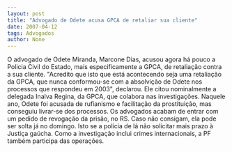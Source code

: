 ```yaml
---
layout: post
title: "Advogado de Odete acusa GPCA de retaliar sua cliente"
date: 2007-04-12
tags: Advogados
author: None
---
```


O advogado de Odete Miranda, Marcone Dias, acusou agora há pouco a Policia Civil do Estado, mais especificamente a GPCA, de retaliação contra a sua cliente.
\"Acredito que isto que está acontecendo seja uma retaliação da GPCA, que nunca conformou-se com a absolvição de Odete nos processos que respondeu em 2003\", declarou. Ele citou nominalmente a delegada Inalva Regina, da GPCA, que colabora nas investigações.
Naquele ano, Odete foi acusada de rufianismo e facilitação da prostituição, mas conseguiu livrar-se dos processos.
Os advogados acabam de entrar com um pedido de revogação da prisão, no RS. Caso não consigam, ela pode ser solta já no domingo. Isto se a polícia de lá não solicitar mais prazo à Justiça gaúcha.
Como a investigação inclui crimes internacionais, a PF também participa das operações. 